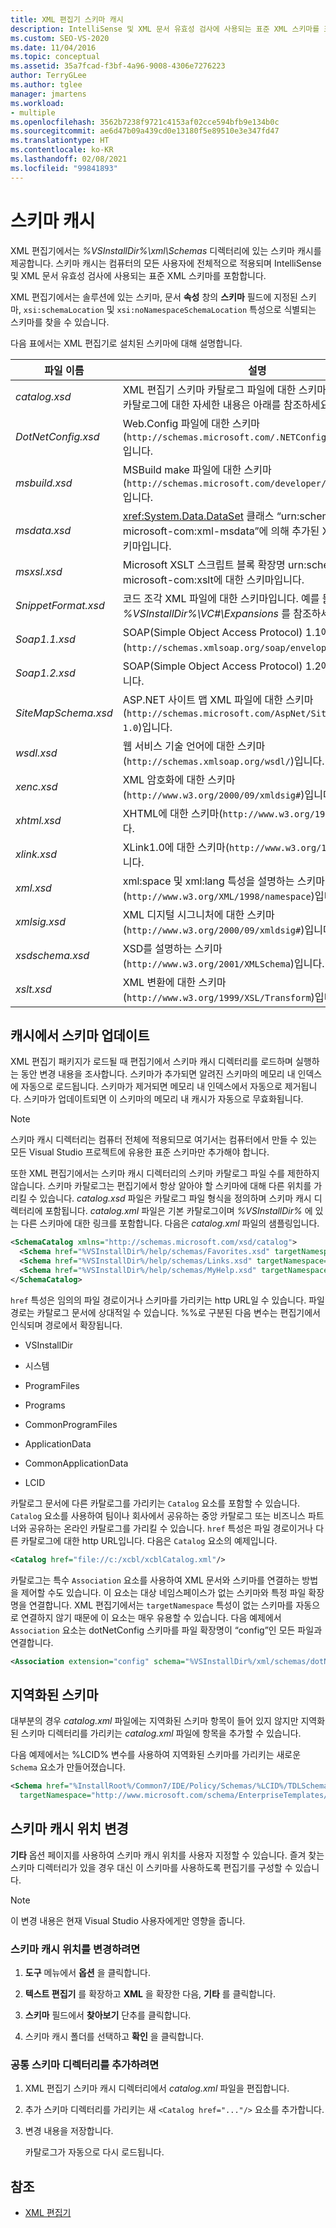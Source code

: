 ```yaml
---
title: XML 편집기 스키마 캐시
description: IntelliSense 및 XML 문서 유효성 검사에 사용되는 표준 XML 스키마를 포함하는 XML 편집기에서 제공하는 스키마 캐시에 대해 알아봅니다.
ms.custom: SEO-VS-2020
ms.date: 11/04/2016
ms.topic: conceptual
ms.assetid: 35a7fcad-f3bf-4a96-9008-4306e7276223
author: TerryGLee
ms.author: tglee
manager: jmartens
ms.workload:
- multiple
ms.openlocfilehash: 3562b7238f9721c4153af02cce594bfb9e134b0c
ms.sourcegitcommit: ae6d47b09a439cd0e13180f5e89510e3e347fd47
ms.translationtype: HT
ms.contentlocale: ko-KR
ms.lasthandoff: 02/08/2021
ms.locfileid: "99841893"
---
```

# <a name="schema-cache"></a>스키마 캐시

XML 편집기에서는 *%VSInstallDir%\xml\Schemas* 디렉터리에 있는 스키마 캐시를 제공합니다. 스키마 캐시는 컴퓨터의 모든 사용자에 전체적으로 적용되며 IntelliSense 및 XML 문서 유효성 검사에 사용되는 표준 XML 스키마를 포함합니다.

XML 편집기에서는 솔루션에 있는 스키마, 문서 **속성** 창의 **스키마** 필드에 지정된 스키마, `xsi:schemaLocation` 및 `xsi:noNamespaceSchemaLocation` 특성으로 식별되는 스키마를 찾을 수 있습니다.

다음 표에서는 XML 편집기로 설치된 스키마에 대해 설명합니다.

| 파일 이름 | 설명 |
|-| - |
| *catalog.xsd* | XML 편집기 스키마 카탈로그 파일에 대한 스키마입니다. 스키마 카탈로그에 대한 자세한 내용은 아래를 참조하세요. |
| *DotNetConfig.xsd* | Web.Config 파일에 대한 스키마(`http://schemas.microsoft.com/.NETConfiguration/v2.0`)입니다. |
| *msbuild.xsd* | MSBuild make 파일에 대한 스키마(`http://schemas.microsoft.com/developer/msbuild/2003`)입니다. |
| *msdata.xsd* | <xref:System.Data.DataSet> 클래스 “urn:schemas-microsoft-com:xml-msdata”에 의해 추가된 XSD 주석의 스키마입니다. |
| *msxsl.xsd* | Microsoft XSLT 스크립트 블록 확장명 urn:schemas-microsoft-com:xslt에 대한 스키마입니다. |
| *SnippetFormat.xsd* | 코드 조각 XML 파일에 대한 스키마입니다. 예를 들어, *%VSInstallDir%\VC#\Expansions* 를 참조하세요. |
| *Soap1.1.xsd* | SOAP(Simple Object Access Protocol) 1.1에 대한 스키마(`http://schemas.xmlsoap.org/soap/envelope/`)입니다. |
| *Soap1.2.xsd* | SOAP(Simple Object Access Protocol) 1.2에 대한 스키마입니다. |
| *SiteMapSchema.xsd* | ASP.NET 사이트 맵 XML 파일에 대한 스키마(`http://schemas.microsoft.com/AspNet/SiteMap-File-1.0`)입니다. |
| *wsdl.xsd* | 웹 서비스 기술 언어에 대한 스키마(`http://schemas.xmlsoap.org/wsdl/`)입니다. |
| *xenc.xsd* | XML 암호화에 대한 스키마(`http://www.w3.org/2000/09/xmldsig#`)입니다. |
| *xhtml.xsd* | XHTML에 대한 스키마(`http://www.w3.org/1999/xhtml`)입니다. |
| *xlink.xsd* | XLink1.0에 대한 스키마(`http://www.w3.org/1999/xlink`)입니다. |
| *xml.xsd* | xml:space 및 xml:lang 특성을 설명하는 스키마(`http://www.w3.org/XML/1998/namespace`)입니다. |
| *xmlsig.xsd* | XML 디지털 시그니처에 대한 스키마(`http://www.w3.org/2000/09/xmldsig#`)입니다. |
| *xsdschema.xsd* | XSD를 설명하는 스키마(`http://www.w3.org/2001/XMLSchema`)입니다. |
| *xslt.xsd* | XML 변환에 대한 스키마(`http://www.w3.org/1999/XSL/Transform`)입니다. |

## <a name="update-schemas-in-the-cache"></a>캐시에서 스키마 업데이트

XML 편집기 패키지가 로드될 때 편집기에서 스키마 캐시 디렉터리를 로드하며 실행하는 동안 변경 내용을 조사합니다. 스키마가 추가되면 알려진 스키마의 메모리 내 인덱스에 자동으로 로드됩니다. 스키마가 제거되면 메모리 내 인덱스에서 자동으로 제거됩니다. 스키마가 업데이트되면 이 스키마의 메모리 내 캐시가 자동으로 무효화됩니다.

> [!NOTE]
> 스키마 캐시 디렉터리는 컴퓨터 전체에 적용되므로 여기서는 컴퓨터에서 만들 수 있는 모든 Visual Studio 프로젝트에 유용한 표준 스키마만 추가해야 합니다.

또한 XML 편집기에서는 스키마 캐시 디렉터리의 스키마 카탈로그 파일 수를 제한하지 않습니다. 스키마 카탈로그는 편집기에서 항상 알아야 할 스키마에 대해 다른 위치를 가리킬 수 있습니다. *catalog.xsd* 파일은 카탈로그 파일 형식을 정의하며 스키마 캐시 디렉터리에 포함됩니다. *catalog.xml* 파일은 기본 카탈로그이며 *%VSInstallDir%* 에 있는 다른 스키마에 대한 링크를 포함합니다. 다음은 *catalog.xml* 파일의 샘플링입니다.

```xml
<SchemaCatalog xmlns="http://schemas.microsoft.com/xsd/catalog">
  <Schema href="%VSInstallDir%/help/schemas/Favorites.xsd" targetNamespace="urn:Favorites-Schema"/>
  <Schema href="%VSInstallDir%/help/schemas/Links.xsd" targetNamespace="urn:Links-Schema"/>
  <Schema href="%VSInstallDir%/help/schemas/MyHelp.xsd" targetNamespace="urn:VSHelp-Schema"/>
</SchemaCatalog>
```

`href` 특성은 임의의 파일 경로이거나 스키마를 가리키는 http URL일 수 있습니다. 파일 경로는 카탈로그 문서에 상대적일 수 있습니다. %%로 구분된 다음 변수는 편집기에서 인식되며 경로에서 확장됩니다.

- VSInstallDir

- 시스템

- ProgramFiles

- Programs

- CommonProgramFiles

- ApplicationData

- CommonApplicationData

- LCID

카탈로그 문서에 다른 카탈로그를 가리키는 `Catalog` 요소를 포함할 수 있습니다. `Catalog` 요소를 사용하여 팀이나 회사에서 공유하는 중앙 카탈로그 또는 비즈니스 파트너와 공유하는 온라인 카탈로그를 가리킬 수 있습니다. `href` 특성은 파일 경로이거나 다른 카탈로그에 대한 http URL입니다. 다음은 `Catalog` 요소의 예제입니다.

```xml
<Catalog href="file://c:/xcbl/xcblCatalog.xml"/>
```

카탈로그는 특수 `Association` 요소를 사용하여 XML 문서와 스키마를 연결하는 방법을 제어할 수도 있습니다. 이 요소는 대상 네임스페이스가 없는 스키마와 특정 파일 확장명을 연결합니다. XML 편집기에서는 `targetNamespace` 특성이 없는 스키마를 자동으로 연결하지 않기 때문에 이 요소는 매우 유용할 수 있습니다. 다음 예제에서 `Association` 요소는 dotNetConfig 스키마를 파일 확장명이 “config”인 모든 파일과 연결합니다.

```xml
<Association extension="config" schema="%VSInstallDir%/xml/schemas/dotNetConfig.xsd"/>
```

## <a name="localized-schemas"></a>지역화된 스키마

대부분의 경우 *catalog.xml* 파일에는 지역화된 스키마 항목이 들어 있지 않지만 지역화된 스키마 디렉터리를 가리키는 *catalog.xml* 파일에 항목을 추가할 수 있습니다.

다음 예제에서는 %LCID% 변수를 사용하여 지역화된 스키마를 가리키는 새로운 `Schema` 요소가 만들어졌습니다.

```xml
<Schema href="%InstallRoot%/Common7/IDE/Policy/Schemas/%LCID%/TDLSchema.xsd"
  targetNamespace="http://www.microsoft.com/schema/EnterpriseTemplates/TDLSchema"/>
```

## <a name="change-the-location-of-the-schema-cache"></a>스키마 캐시 위치 변경

**기타** 옵션 페이지를 사용하여 스키마 캐시 위치를 사용자 지정할 수 있습니다. 즐겨 찾는 스키마 디렉터리가 있을 경우 대신 이 스키마를 사용하도록 편집기를 구성할 수 있습니다.

> [!NOTE]
> 이 변경 내용은 현재 Visual Studio 사용자에게만 영향을 줍니다.

### <a name="to-change-the-schema-cache-location"></a>스키마 캐시 위치를 변경하려면

1. **도구** 메뉴에서 **옵션** 을 클릭합니다.

2. **텍스트 편집기** 를 확장하고 **XML** 을 확장한 다음, **기타** 를 클릭합니다.

3. **스키마** 필드에서 **찾아보기** 단추를 클릭합니다.

4. 스키마 캐시 폴더를 선택하고 **확인** 을 클릭합니다.

### <a name="to-add-another-directory-of-common-schemas"></a>공통 스키마 디렉터리를 추가하려면

1. XML 편집기 스키마 캐시 디렉터리에서 *catalog.xml* 파일을 편집합니다.

2. 추가 스키마 디렉터리를 가리키는 새 `<Catalog href="..."/>` 요소를 추가합니다.

3. 변경 내용을 저장합니다.

   카탈로그가 자동으로 다시 로드됩니다.

## <a name="see-also"></a>참조

- [XML 편집기](../xml-tools/xml-editor.md)
